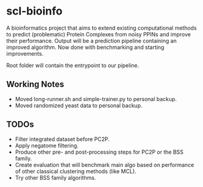 # scl-bioinfo

A bioinformatics project that aims to extend existing computational methods to predict (problematic) Protein Complexes from noisy PPINs and improve their performance. Output will be a prediction pipeline containing an improved algorithm. Now done with benchmarking and starting improvements.

Root folder will contain the entrypoint to our pipeline.

## Working Notes

* Moved long-runner.sh and simple-trainer.py to personal backup.
* Moved randomized yeast data to personal backup.

## TODOs

* Filter integrated dataset before PC2P.
* Apply negatome filtering.
* Produce other pre- and post-processing steps for PC2P or the BSS family.
* Create evaluation that will benchmark main algo based on performance of other classical clustering methods (like MCL).
* Try other BSS family algorithms.
